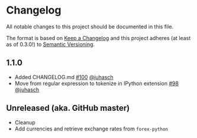 Changelog
=========

All notable changes to this project should be documented in this file.

The format is based on [Keep a Changelog](http://keepachangelog.com/en/1.0.0/)
and this project adheres (at least as of 0.3.0!) to
[Semantic Versioning](https://semver.org/spec/v2.0.0.html).


1.1.0
-----

- Added CHANGELOG.md
   [#100](https://github.com/juhasch/PhysicalQuantities/pull/100)
   [@juhasch](https://github.com/juhasch)
- Move from regular expression to tokenize in IPython extension 
   [#98](https://github.com/juhasch/PhysicalQuantities/pull/98)
   [@juhasch](https://github.com/juhasch)


Unreleased (aka. GitHub master)
-------------------------------
- Cleanup
- Add currencies and retrieve exchange rates from `forex-python` 

